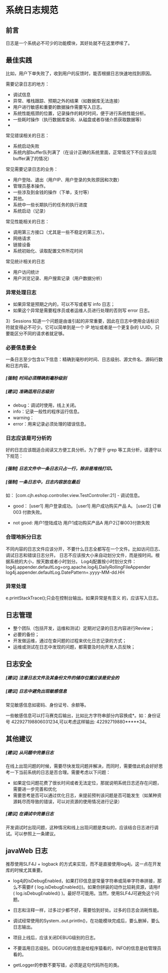 # 系统日志规范

## 前言

日志是一个系统必不可少的功能模块，其好处就不在这里啰嗦了。


## 最佳实践

比如，用户下单失败了，收到用户的反馈时，能否根据日志快速地找到原因。

需要记录日志的地方：

* 调试信息
* 异常、堆栈跟踪、预期之外的结果（如数据库无法连接）
* 用户进行敏感和重要的数据操作需要写入日志。
* 系统性能瓶颈的位置，记录操作的耗时时间，便于进行系统性能分析。
* 一些耗时操作（执行数据库查询、从磁盘或者存储介质获取数据等）
* 

常见错误相关的日志：

* 系统启动失败
* 系统内部buffer队列满了（在设计正确的系统里面，正常情况下不应该出现buffer满了的情况）

常见需要记录日志的业务：

* 用户登陆、退出（用户IP、用户登录的失败原因和次数）
* 管理员基本操作。
* 一些涉及到金钱的操作（下单，支付等）
* 其他。
* 系统中一些长期执行的任务的执行进度
* 系统启动（记录）

常见性能相关的日志：

* 调用第三方接口（尤其是一些不稳定的第三方）。
* 网络请求
* 链接设备
* 系统初始化、读取配置文件所花时间

常见统计相关的日志

* 用户访问统计
* 用户浏览记录、用户搜索记录（用户数据分析）

### 异常处理日志

* 如果异常是预期之内的，可以不写或者写 info 日志；
* 如果这个异常是需要程序员或者运维人员进行处理的否则写 error 日志。


3）Sessions
知道一个问题是由谁引起的非常重要，因此在日志中使用会话标识符就变得必不可少。它可以简单到是一个 IP 地址或者是一个更复杂的 UUID，只要能区分不同的请求者就足够。

### 必要信息要全

一条日志至少包含以下信息：精确到毫秒的时间、日志级别、源文件名、源码行数和日志内容。

##### [强制] 时间必须精确到毫秒级别

##### [建议] 准确适用日志级别

* debug：调试时使用，线上关闭。
* info：记录一般性的程序运行信息。
* warning：
* error：用来记录必须处理的错误信息。

### 日志应该是可分析的

好的日志应该既适合阅读又方便工具分析。为了便于 grep 等工具分析，请遵守以下规范：

##### [强制] 日志文件中一条日志只占一行，除非是堆栈打印。

##### [强制] 一条日志中，日志内容放在最后

如：
[com.cjh.eshop.controller.view.TestController:21] - 调试信息。

 
* good：
[user1] 用户登录成功。
[user1] 用户成功购买产品 A。
[user2] 订单 003 付款失败。
 
* not good:
用户1登陆成功
用户1成功购买产品A
用户2订单003付款失败
 
### 合理地拆分日志
不同内容的日志文件应该分开，不要什么日志全都写在一个文件。比如访问日志、调试日志和错误日志分开。
日志不应该按大小来自动划分文件，而是按时间。根据系统的大小，按天数或者小时划分。
Log4j配置按小时划分文件：
log4j.appender.defaultLog=org.apache.log4j.DailyRollingFileAppender
log4j.appender.defaultLog.DatePattern=.yyyy-MM-dd.HH
 
### 异常处理
e.printStackTrace();只会在控制台输出。如果异常是有意义 的，应该写入日志。
 
## 日志管理

* 整个团队（包括开发，运维和测试）定期对记录的日志内容进行Review；
* 必要的备份；
* 开发做运维，通过在查问题的过程来优化日志记录的方式；
* 运维或测试在日志中发现的问题，都需要及时向开发人员反映；

## 日志安全

##### [建议] 注意日志文件及其备份文件的储存位置应该是安全的

##### [建议] 日志中避免出现敏感信息

常见敏感信息如密码、身份证号、余额等。

一些敏感信息可以打马赛克后输出，比如比方字符串部分内容换成*。如：身份证号 422927198806031234,可以考虑这样输出: 42292719880*****34。

## 其他建议

##### [建议] 从问题中完善日志

在线上出现问题的时候，需要尽快发现问题并解决，而同时，需要借此机会好好思考一下当前系统的日志是否合理。需要考虑以下问题：

* 如果定位问题花费了很长时间或者无法定位，那就说明系统日志还存在问题，需要进一步完善和优化
* 需要思考是否可以通过优化日志，来提前预判该问题是否可能发生（如某种资源耗尽而导致的错误，可以对资源的使用情况进行记录）

##### [建议] 在调试中完善日志

开发调试时出现问题，这种情况和线上出现问题是类似的，应该结合日志进行调试。可以参照上一条建议。

## javaWeb 日志

推荐使用SLF4J + logback 的方式来实现，而不是直接使用log4j，这一点在开发库的时候尤其重要。

* log4j的isDebugEnabled，如果打印信息是常量字符串或简单字符串拼接，那么不需要if ( log.isDebugEnabled())。如果你拼装的动作比较耗资源，请用if ( log.isDebugEnabled() )。最好尽可能用。当然，使用SLF4J可避免这个问题。
* 日志和注释一样，过多过少都不好，需要恰到好处。过多的日志会消耗性能。
* 调试经常使用的System..out.println()，在功能模块完成后，要么删掉，要么日志输出。

* 项目上线后，应该关闭DEBUG级别的日志。
* 不要滥用日志级别。DEGUG的信息是给程序猿看的，INFO的信息是给管理员看的。
* getLogger的参数不要写错，必须是这句代码所在的类。
